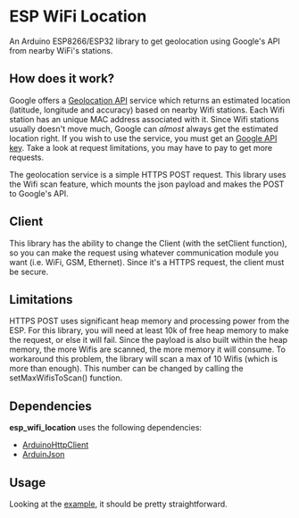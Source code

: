 # ESP WiFi Location
An Arduino ESP8266/ESP32 library to get geolocation using Google's API from nearby WiFi's stations.

## How does it work?
Google offers a [Geolocation API](https://developers.google.com/maps/documentation/geolocation/overview) service which returns an estimated location (latitude, longitude and accuracy) based on nearby Wifi stations. Each Wifi station has an unique MAC address associated with it. Since Wifi stations usually doesn't move much, Google can *almost* always get the estimated location right. If you wish to use the service, you must get an [Google API key](https://developers.google.com/maps/documentation/geolocation/get-api-key). Take a look at request limitations, you may have to pay to get more requests.

The geolocation service is a simple HTTPS POST request. This library uses the Wifi scan feature, which mounts the json payload and makes the POST to Google's API.

## Client
This library has the ability to change the Client (with the setClient function), so you can make the request using whatever communication module you want (i.e. WiFi, GSM, Ethernet). Since it's a HTTPS request, the client must be secure.

## Limitations
HTTPS POST uses significant heap memory and processing power from the ESP. For this library, you will need at least 10k of free heap memory to make the request, or else it will fail. Since the payload is also built within the heap memory, the more Wifis are scanned, the more memory it will consume. To workaround this problem, the library will scan a max of 10 Wifis (which is more than enough). This number can be changed by calling the setMaxWifisToScan() function.

## Dependencies
**esp_wifi_location** uses the following dependencies:
* [ArduinoHttpClient](https://github.com/arduino-libraries/ArduinoHttpClient)
* [ArduinJson](https://github.com/bblanchon/ArduinoJson)

## Usage
Looking at the [example](examples/location.cpp), it should be pretty straightforward.

